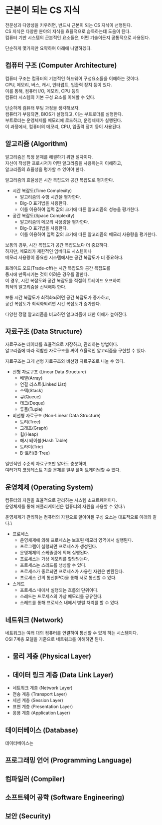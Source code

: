 # 근본이 되는 CS 지식

전문성과 다양성을 키우려면, 반드시 근본이 되는 CS 지식이 선행된다.\
CS 지식은 다양한 분야의 지식을 효율적으로 습득하는데 도움이 된다.\
컴퓨터 기반 시스템의 근본적인 요소들은, 어떤 기술이든지 공통적으로 사용된다.

단순하게 몇가지만 요약하여 아래에 나열하겠다.

## 컴퓨터 구조 (Computer Architecture)

컴퓨터 구조는 컴퓨터의 기본적인 하드웨어 구성요소들을 이해하는 것이다.\
CPU, 메모리, 버스, 캐시, 인터럽트, 입출력 장치 등이 있다.\
이를 통해, 컴퓨터 I/O, 메모리, CPU 등의\
컴퓨터 시스템의 기본 구성 요소를 이해할 수 있다.

단순하게 컴퓨터 부팅 과정을 생각해보자.\
컴퓨터가 부팅되면, BIOS가 실행되고, 이는 부트로더를 실행한다.\
부트로더는 운영체제를 메모리에 로드하고, 운영체제가 실행된다.\
이 과정에서, 컴퓨터의 메모리, CPU, 입출력 장치 등이 사용된다.

## 알고리즘 (Algorithm)

알고리즘은 특정 문제를 해결하기 위한 절차이다.\
자신이 작성한 프로시저가 어떤 알고리즘을 사용하는지 이해하고,\
알고리즘의 효율성을 평가할 수 있어야 한다.

알고리즘의 효율성은 시간 복잡도와 공간 복잡도로 평가한다.

- 시간 복잡도(Time Complexity)
  - 알고리즘의 수행 시간을 평가한다.
  - Big-O 표기법을 사용한다.
  - 이를 이용하여 입력 값의 크기에 따른 알고리즘의 성능을 평가한다.
- 공간 복잡도(Space Complexity)
  - 알고리즘의 메모리 사용량을 평가한다.
  - Big-O 표기법을 사용한다.
  - 이를 이용하여 입력 값의 크기에 따른 알고리즘의 메모리 사용량을 평가한다.

보통의 경우, 시간 복잡도가 공간 복잡도보다 더 중요하다.\
하지만, 메모리가 제한적인 임베디드 시스템이나\
메모리 사용량이 중요한 시스템에서는 공간 복잡도가 더 중요하다.

트레이드 오프(Trade-off)는 시간 복잡도와 공간 복잡도를\
동시에 만족시키는 것이 어려운 경우를 말한다.\
이 경우, 시간 복잡도와 공간 복잡도를 적절히 트레이드 오프하여\
최적의 알고리즘을 선택해야 한다.

보통 시간 복잡도가 최적화되려면 공간 복잡도가 증가하고,\
공간 복잡도가 최적화되려면 시간 복잡도가 증가한다.

다양한 정렬 알고리즘을 비교하면 알고리즘에 대한 이해가 높아진다.

## 자료구조 (Data Structure)

자료구조는 데이터를 효율적으로 저장하고, 관리하는 방법이다.\
알고리즘에 따라 적합한 자료구조를 써야 효율적인 알고리즘을 구현할 수 있다.

자료구조는 크게 선형 자료구조와 비선형 자료구조로 나눌 수 있다.

- 선형 자료구조 (Linear Data Structure)
  - 배열(Array)
  - 연결 리스트(Linked List)
  - 스택(Stack)
  - 큐(Queue)
  - 데크(Deque)
  - 튜플(Tuple)
- 비선형 자료구조 (Non-Linear Data Structure)
  - 트리(Tree)
  - 그래프(Graph)
  - 힙(Heap)
  - 해시 테이블(Hash Table)
  - 트라이(Trie)
  - B-트리(B-Tree)

일반적인 수준의 자료구조만 알아도 충분하며,\
여러가지 코딩테스트 기출 문제를 일부 풀며 트레이닝할 수 있다.

## 운영체제 (Operating System)

컴퓨터의 자원을 효율적으로 관리하는 시스템 소프트웨어이다.\
운영체제를 통해 애플리케이션은 컴퓨터의 자원을 사용할 수 있다.\

운영체제가 관리하는 컴퓨터의 자원으로 알아야될 구성 요소는 대표적으로 아래와 같다.\

- 프로세스
  - 운영체제에 의해 프로세스는 보호된 메모리 영역에서 실행된다.
  - 프로그램이 실행되면 프로세스가 생성된다.
  - 운영체제의 스케줄링에 의해 실행된다.
  - 프로세스는 가상 메모리를 할당받는다.
  - 프로세스는 스레드를 생성할 수 있다.
  - 프로세스가 종료되면 프로세스가 사용한 자원은 반환된다.
  - 프로세스 간의 통신(IPC)을 통해 서로 통신할 수 있다.
- 스레드
  - 프로세스 내에서 실행되는 흐름의 단위이다.
  - 스레드는 프로세스의 가상 메모리를 공유한다.
  - 스레드를 통해 프로세스 내에서 병렬 처리를 할 수 있다.

## 네트워크 (Network)

네트워크는 여러 대의 컴퓨터를 연결하여 통신할 수 있게 하는 시스템이다.\
OSI 7계층 모델을 기준으로 네트워크를 이해하면 된다.

- 물리 계층 (Physical Layer)
  - 
- 데이터 링크 계층 (Data Link Layer)
  - 
- 네트워크 계층 (Network Layer)
- 전송 계층 (Transport Layer)
- 세션 계층 (Session Layer)
- 표현 계층 (Presentation Layer)
- 응용 계층 (Application Layer)

## 데이터베이스 (Database)

데이터베이스는 

## 프로그래밍 언어 (Programming Language)

## 컴파일러 (Compiler)

## 소프트웨어 공학 (Software Engineering)

## 보안 (Security)

